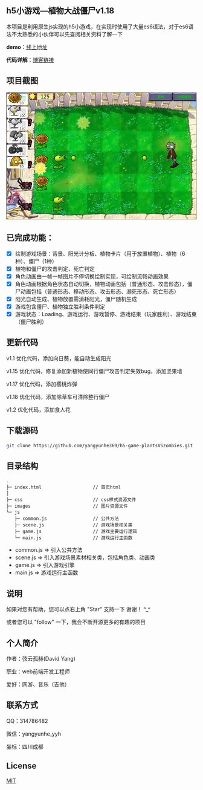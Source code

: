 ## h5小游戏—植物大战僵尸v1.18

本项目是利用原生js实现的h5小游戏，在实现时使用了大量es6语法，对于es6语法不太熟悉的小伙伴可以先查阅相关资料了解一下

**demo**：[线上地址](https://yangyunhe369.github.io/h5-game-plantsVSzombies/)

**代码详解**：[博客链接](http://www.yangyunhe.me/2018/h5-game-plantsVSzombies/)

## 项目截图

![](images/screenshot1.png)

## 已完成功能：
- [x] 绘制游戏场景：背景、阳光计分板、植物卡片（用于放置植物）、植物（6种）、僵尸（1种）
- [x] 植物和僵尸的攻击判定、死亡判定
- [x] 角色动画由一帧一帧图片不停切换绘制实现，可绘制流畅动画效果
- [x] 角色动画根据角色状态自动切换，植物动画包括（普通形态、攻击形态），僵尸动画包括（普通形态、移动形态、攻击形态、濒死形态、死亡形态）
- [x] 阳光自动生成、植物放置需消耗阳光，僵尸随机生成
- [x] 游戏包含僵尸、植物独立胜利条件判定
- [x] 游戏状态：Loading、游戏运行、游戏暂停、游戏结束（玩家胜利）、游戏结束（僵尸胜利）

## 更新代码

v1.1  优化代码，添加向日葵，能自动生成阳光

v1.15 优化代码，修复添加新植物使同行僵尸攻击判定失效bug，添加坚果墙

v1.17 优化代码，添加樱桃炸弹

v1.18 优化代码，添加除草车可清除整行僵尸

v1.2  优化代码，添加食人花

## 下载源码

``` bash
git clone https://github.com/yangyunhe369/h5-game-plantsVSzombies.git
```

## 目录结构

```
.
├─ index.html                   // 首页html
│  
├─ css                          // css样式资源文件
├─ images                       // 图片资源文件  
└─ js
   ├─ common.js                 // 公共方法
   ├─ scene.js                  // 游戏场景相关类
   ├─ game.js                   // 游戏主要运行逻辑
   └─ main.js                   // 游戏运行主函数
```

* common.js => 引入公共方法
* scene.js => 引入游戏场景素材相关类，包括角色类、动画类
* game.js => 引入游戏引擎
* main.js => 游戏运行主函数

## 说明

如果对您有帮助，您可以点右上角 "Star" 支持一下 谢谢！ ^_^

或者您可以 "follow" 一下，我会不断开源更多的有趣的项目

## 个人简介

作者：弦云孤赫(David Yang)

职业：web前端开发工程师

爱好：网游、音乐（吉他）

## 联系方式

QQ：314786482

微信：yangyunhe_yyh

坐标：四川成都

## License

[MIT](https://github.com/yangyunhe369/h5-game-plantsVSzombies/blob/master/LICENSE)
